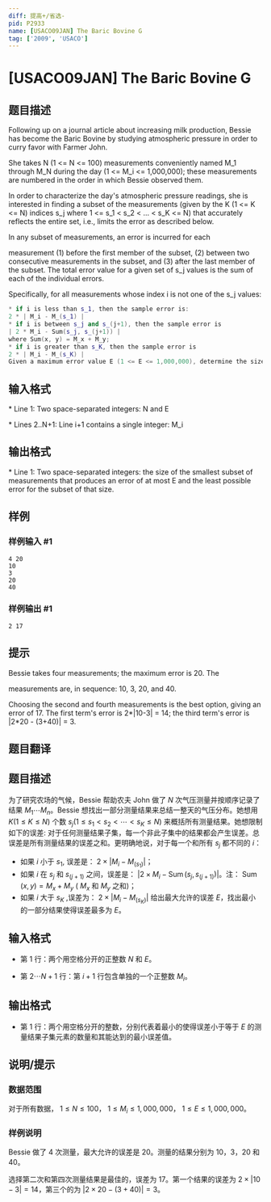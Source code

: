 ```yaml
---
diff: 提高+/省选-
pid: P2933
name: [USACO09JAN] The Baric Bovine G
tag: ['2009', 'USACO']
---
```

# [USACO09JAN] The Baric Bovine G
## 题目描述

Following up on a journal article about increasing milk production, Bessie has become the Baric Bovine by studying atmospheric pressure in order to curry favor with Farmer John.

She takes N (1 <= N <= 100) measurements conveniently named M\_1 through M\_N during the day (1 <= M\_i <= 1,000,000); these measurements are numbered in the order in which Bessie observed them.

In order to characterize the day's atmospheric pressure readings, she is interested in finding a subset of the measurements (given by the K (1 <= K <= N) indices s\_j where 1 <= s\_1 < s\_2 < ... < s\_K <= N) that accurately reflects the entire set, i.e., limits the error as described below.

In any subset of measurements, an error is incurred for each

measurement (1) before the first member of the subset, (2) between two consecutive measurements in the subset, and (3) after the last member of the subset. The total error value for a given set of s\_j values is the sum of each of the individual errors.

Specifically, for all measurements whose index i is not one of the s\_j values:

```cpp
* if i is less than s_1, then the sample error is: 
2 * | M_i - M_(s_1) | 
* if i is between s_j and s_(j+1), then the sample error is 
| 2 * M_i - Sum(s_j, s_(j+1)) | 
where Sum(x, y) = M_x + M_y; 
* if i is greater than s_K, then the sample error is 
2 * | M_i - M_(s_K) | 
Given a maximum error value E (1 <= E <= 1,000,000), determine the size of the smallest subset of measurements that produces an error of at most E. 
```

## 输入格式

\* Line 1: Two space-separated integers: N and E

\* Lines 2..N+1: Line i+1 contains a single integer: M\_i

## 输出格式

\* Line 1: Two space-separated integers: the size of the smallest subset of measurements that produces an error of at most E and the least possible error for the subset of that size.

## 样例

### 样例输入 #1
```
4 20 
10 
3 
20 
40 

```
### 样例输出 #1
```
2 17 

```
## 提示

Bessie takes four measurements; the maximum error is 20. The

measurements are, in sequence: 10, 3, 20, and 40.


Choosing the second and fourth measurements is the best option, giving an error of 17. The first term's error is 2\*|10-3| = 14; the third term's error is |2\*20 - (3+40)| = 3. 
## 题目翻译

## 题目描述

为了研究农场的气候，Bessie 帮助农夫 John 做了  $N$ 次气压测量并按顺序记录了结果  $M_1 \cdots M_n$。Bessie 想找出一部分测量结果来总结一整天的气压分布。她想用  $K(1 \leq K \leq N)$ 个数  $s_j (1 \leq s_1 < s_2 < \cdots < s_K \leq N)$ 来概括所有测量结果。她想限制如下的误差: 对于任何测量结果子集，每一个非此子集中的结果都会产生误差。总误差是所有测量结果的误差之和。更明确地说，对于每一个和所有  $s_j$ 都不同的  $i$：

- 如果  $i$ 小于  $s_1$, 误差是： $2 \times | M_i - M_{(s_1)} |$；
- 如果  $i$ 在  $s_j$ 和  $s_{(j+1)}$ 之间，误差是： $| 2 \times M_i - \operatorname{Sum}(s_j, s_{(j+1)}) |$。注： $\operatorname{Sum}(x, y) = M_x + M_y$  ( $M_x$ 和  $M_y$ 之和)；
- 如果  $i$ 大于  $s_K$ ,误差为： $2 \times | M_i - M_{(s_K)} |$ 给出最大允许的误差  $E$，找出最小的一部分结果使得误差最多为  $E$。

## 输入格式

- 第  $1$ 行：两个用空格分开的正整数  $N$ 和  $E$。

- 第  $2\cdots N+1$ 行：第  $i+1$ 行包含单独的一个正整数  $M_i$。

## 输出格式

- 第  $1$ 行：两个用空格分开的整数，分别代表着最小的使得误差小于等于  $E$ 的测量结果子集元素的数量和其能达到的最小误差值。

## 说明/提示

### 数据范围

对于所有数据， $1 \leq N \leq 100$， $1 \leq M_i \leq 1,000,000$， $1 \leq E \leq 1,000,000$。

### 样例说明

Bessie 做了 4 次测量，最大允许的误差是 20。测量的结果分别为 10，3，20 和 40。

选择第二次和第四次测量结果是最佳的，误差为 17。第一个结果的误差为  $2\times|10-3|=14$，第三个的为  $|2\times20-(3+40)|=3$。
